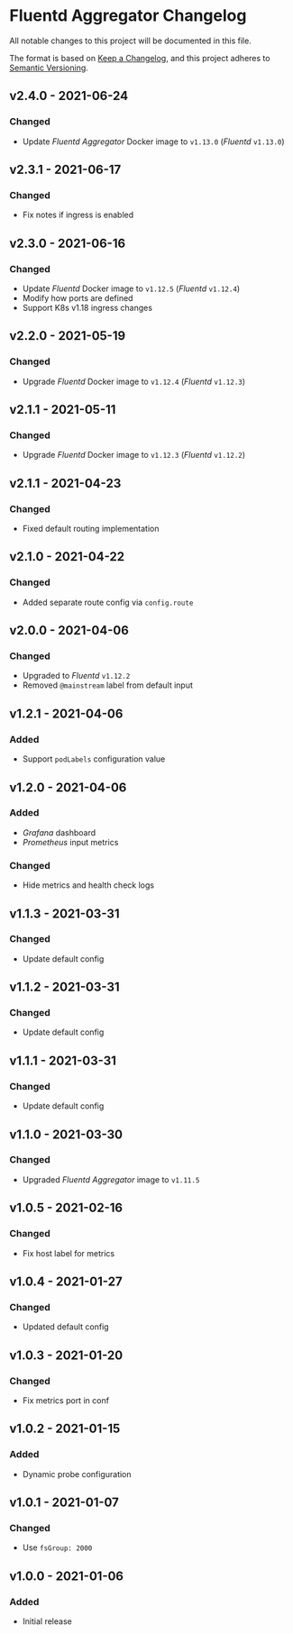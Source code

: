 # Fluentd Aggregator Changelog

All notable changes to this project will be documented in this file.

The format is based on [Keep a Changelog](https://keepachangelog.com/en/1.0.0/),
and this project adheres to [Semantic Versioning](https://semver.org/spec/v2.0.0.html).

<!-- ## [UNRELEASED]
### Added
### Changed
### Deprecated
### Removed -->

## v2.4.0 - 2021-06-24

### Changed

- Update _Fluentd Aggregator_ Docker image to `v1.13.0` (_Fluentd_ `v1.13.0`)

## v2.3.1 - 2021-06-17

### Changed

- Fix notes if ingress is enabled

## v2.3.0 - 2021-06-16

### Changed

- Update _Fluentd_ Docker image to `v1.12.5` (_Fluentd_ `v1.12.4`)
- Modify how ports are defined
- Support K8s v1.18 ingress changes

## v2.2.0 - 2021-05-19

### Changed

- Upgrade _Fluentd_ Docker image to `v1.12.4` (_Fluentd_ `v1.12.3`)

## v2.1.1 - 2021-05-11

### Changed

- Upgrade _Fluentd_ Docker image to `v1.12.3` (_Fluentd_ `v1.12.2`)

## v2.1.1 - 2021-04-23

### Changed

- Fixed default routing implementation

## v2.1.0 - 2021-04-22

### Changed

- Added separate route config via `config.route`

## v2.0.0 - 2021-04-06

### Changed

- Upgraded to _Fluentd_ `v1.12.2`
- Removed `@mainstream` label from default input

## v1.2.1 - 2021-04-06

### Added

- Support `podLabels` configuration value

## v1.2.0 - 2021-04-06

### Added

- _Grafana_ dashboard
- _Prometheus_ input metrics

### Changed

- Hide metrics and health check logs

## v1.1.3 - 2021-03-31

### Changed

- Update default config

## v1.1.2 - 2021-03-31

### Changed

- Update default config

## v1.1.1 - 2021-03-31

### Changed

- Update default config

## v1.1.0 - 2021-03-30

### Changed

- Upgraded _Fluentd Aggregator_ image to `v1.11.5`

## v1.0.5 - 2021-02-16

### Changed

- Fix host label for metrics

## v1.0.4 - 2021-01-27

### Changed

- Updated default config

## v1.0.3 - 2021-01-20

### Changed

- Fix metrics port in conf

## v1.0.2 - 2021-01-15

### Added

- Dynamic probe configuration

## v1.0.1 - 2021-01-07

### Changed

- Use `fsGroup: 2000`

## v1.0.0 - 2021-01-06

### Added

- Initial release
